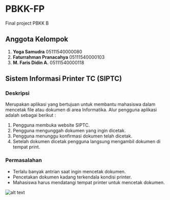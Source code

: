 # PBKK-FP
Final project PBKK B

## Anggota Kelompok
1. **Yoga Samudra** 05111540000080
2. **Faturrahman Pranacahya** 05111540000103
3. **M. Faris Didin A.** 05111540000118

## Sistem Informasi Printer TC (SIPTC)  

### Deskripsi  
Merupakan aplikasi yang bertujuan untuk membantu mahasiswa dalam mencetak file atau dokumen di area Informatika. Alur pengguna aplikasi adalah sebagai berikut :  
1. Pengguna membuka website SIPTC.
2. Pengguna mengunggah dokumen yang ingin dicetak.
3. Pengguna menunggu konfirmasi dokumen telah dicetak.
4. Setelah dokumen dicetak pengguna langsung mengambil dokumen di tempat print.

### Permasalahan
- Terlalu banyak antrian saat ingin mencetak dokumen.
- Pencetakan dokumen kadang terkendala kondisi printer.
- Mahasiswa harus mendatangi tempat printer untuk mencetak dokumen.


![alt text](http://url/to/HalamanDaftarPesan.png)